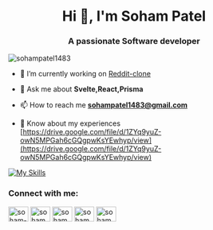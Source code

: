 <h1 align="center">Hi 👋, I'm Soham Patel</h1>
<h3 align="center">A passionate Software developer</h3>

<p align="left"> <img src="https://komarev.com/ghpvc/?username=sohampatel1483&label=Profile%20views&color=0e75b6&style=flat" alt="sohampatel1483" /> </p>

- 🔭 I’m currently working on [Reddit-clone](https://github.com/SOHAMPATEL1483/Reddit-clone)

- 💬 Ask me about **Svelte,React,Prisma**

- 📫 How to reach me **sohampatel1483@gmail.com**

- 📄 Know about my experiences [https://drive.google.com/file/d/1ZYq9yuZ-owN5MPGah6cGQgpwKsYEwhyp/view](https://drive.google.com/file/d/1ZYq9yuZ-owN5MPGah6cGQgpwKsYEwhyp/view)

[![My Skills](https://skillicons.dev/icons?i=js,ts,svelte,react,angular,webpack,nodejs,pnpm,prisma,docker,supabase,firebase,tailwind,postman,nextjs,html,git,python,django,c,cpp)](https://skillicons.dev)

<h3 align="left">Connect with me:</h3>
<p align="left">
<a href="https://linkedin.com/in/soham-patel-b751ba218" target="blank"><img align="center" src="https://raw.githubusercontent.com/rahuldkjain/github-profile-readme-generator/master/src/images/icons/Social/linked-in-alt.svg" alt="soham-patel-b751ba218" height="30" width="40" /></a>
<a href="https://instagram.com/sohampatel1483" target="blank"><img align="center" src="https://raw.githubusercontent.com/rahuldkjain/github-profile-readme-generator/master/src/images/icons/Social/instagram.svg" alt="sohampatel1483" height="30" width="40" /></a>
<a href="https://www.codechef.com/users/sohampatel148e" target="blank"><img align="center" src="https://cdn.jsdelivr.net/npm/simple-icons@3.1.0/icons/codechef.svg" alt="sohampatel148e" height="30" width="40" /></a>
<a href="https://codeforces.com/profile/sohampatel148e" target="blank"><img align="center" src="https://raw.githubusercontent.com/rahuldkjain/github-profile-readme-generator/master/src/images/icons/Social/codeforces.svg" alt="sohampatel148e" height="30" width="40" /></a>
<a href="https://www.leetcode.com/sohampatel1483" target="blank"><img align="center" src="https://raw.githubusercontent.com/rahuldkjain/github-profile-readme-generator/master/src/images/icons/Social/leet-code.svg" alt="sohampatel1483" height="30" width="40" /></a>
</p>


